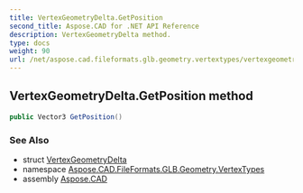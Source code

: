 ```yaml
---
title: VertexGeometryDelta.GetPosition
second_title: Aspose.CAD for .NET API Reference
description: VertexGeometryDelta method. 
type: docs
weight: 90
url: /net/aspose.cad.fileformats.glb.geometry.vertextypes/vertexgeometrydelta/getposition/
---
```

## VertexGeometryDelta.GetPosition method

```csharp
public Vector3 GetPosition()
```

### See Also

* struct [VertexGeometryDelta](../)
* namespace [Aspose.CAD.FileFormats.GLB.Geometry.VertexTypes](../../vertexgeometrydelta/)
* assembly [Aspose.CAD](../../../)


